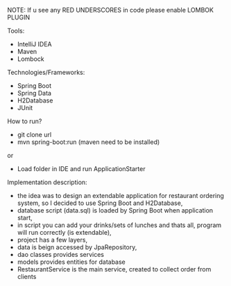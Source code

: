 NOTE: If u see any RED UNDERSCORES in code please enable LOMBOK PLUGIN


Tools:

- IntelliJ IDEA
- Maven
- Lombock



Technologies/Frameworks:

- Spring Boot
- Spring Data
- H2Database
- JUnit



How to run?

- git clone url
- mvn spring-boot:run (maven need to be installed)

or

- Load folder in IDE and run ApplicationStarter



Implementation description:
- the idea was to design an extendable application for restaurant ordering system, so I decided to use Spring Boot and H2Database,
- database script (data.sql) is loaded by Spring Boot when application start,
- in script you can add your drinks/sets of lunches and thats all, program will run correctly (is extendable),
- project has a few layers,
- data is beign accessed by JpaRepository,
- dao classes provides services
- models provides entities for database
- RestaurantService is the main service, created to collect order from clients
